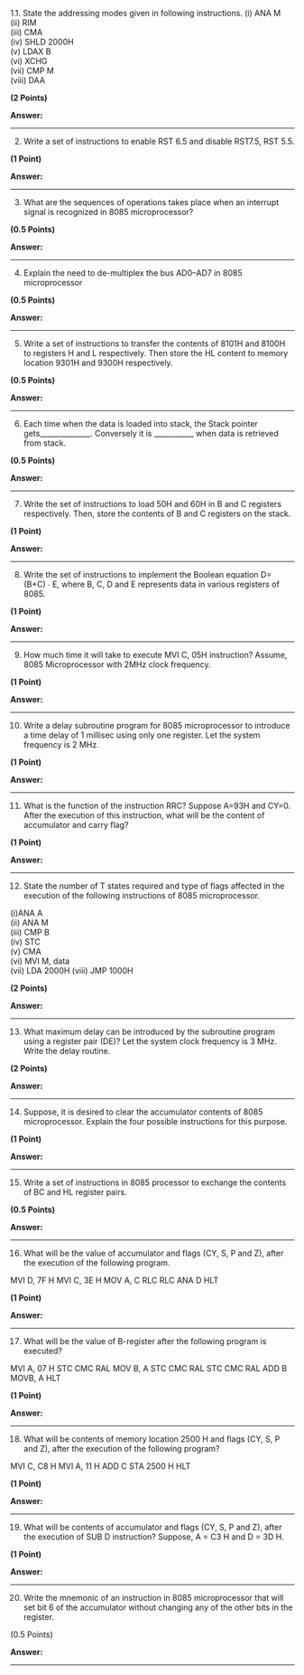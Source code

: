 1.1.      State the addressing modes given in following instructions.
           (i) ANA  M       
           (ii) RIM    
           (iii) CMA  
           (iv) SHLD 2000H   
           (v) LDAX B     
           (vi) XCHG     
           (vii) CMP M                
           (viii) DAA
           
**(2 Points)**

**Answer:**




---

2. Write a set of instructions to enable RST 6.5 and disable RST7.5, RST 5.5.

**(1 Point)**

**Answer:**



---


3. What are the sequences of operations takes place when an interrupt signal is recognized in 8085 microprocessor?

**(0.5 Points)**

**Answer:**



---


4. Explain the need to de-multiplex the bus AD0–AD7 in 8085 microprocessor

**(0.5 Points)**

**Answer:**



---


5. Write a set of instructions to transfer the contents of 8101H and 8100H to registers H and L respectively. 
   Then store the HL content to memory location 9301H and 9300H respectively.
   
**(0.5 Points)**

**Answer:**



---


6.  Each time when the data is loaded into stack, the Stack pointer gets______________. 
    Conversely it is ___________­­­­­­­­­­­­­­ ­­­­­­when data is retrieved from stack.
    
**(0.5 Points)**

**Answer:**



---


7. Write the set of instructions to load 50H and 60H in B and C registers respectively. 
   Then, store the contents of B and C registers on the stack. 
   
**(1 Point)**

**Answer:**



---


8. Write the set of instructions to implement the Boolean equation D= (B+C) ∙ E, where B, C, D and E represents data in various registers of 8085.

**(1 Point)**

**Answer:**



---


9. How much time it will take to execute MVI C, 05H instruction? 
   Assume, 8085 Microprocessor with 2MHz clock frequency.

**(1 Point)**

**Answer:**



---


10. Write a delay subroutine program for 8085 microprocessor to introduce a time delay of 1 millisec using only one register. 
    Let the system frequency is 2 MHz.
    
**(1 Point)**

**Answer:**



---


11. What is the function of the instruction RRC? 
    Suppose A=93H and CY=0. 
    After the execution of this instruction, what will be the content of accumulator and carry flag?
    
**(1 Point)**

**Answer:**



---


12. State the number of T states required and type of flags affected in the execution of the following instructions of 8085 microprocessor.

(i)ANA A    
(ii) ANA  M    
(iii) CMP  B     
(iv) STC      
(v) CMA    
(vi) MVI  M, data      
(vii) LDA 2000H
(viii) JMP 1000H

**(2 Points)**

**Answer:**



---


13. What maximum delay can be introduced by the subroutine program using a register pair (DE)? 
    Let the system clock frequency is 3 MHz. 
    Write the delay routine. 
    
**(2 Points)**

**Answer:**



---


14. Suppose, it is desired to clear the accumulator contents of 8085 microprocessor. 
    Explain the four possible instructions for this purpose.
    
**(1 Point)**

**Answer:**



---


15. Write a set of instructions in 8085 processor to exchange the contents of BC and HL register pairs.

**(0.5 Points)**

**Answer:**



---


16. What will be the value of accumulator and flags (CY, S, P and Z), after the execution of the following program.

 MVI D, 7F H
 MVI C, 3E H
 MOV A, C
 RLC
 RLC
 ANA D
 HLT
 
**(1 Point)**

**Answer:**



---


17. What will be the value of B-register after the following program is executed?

 MVI A, 07 H
 STC
 CMC
 RAL
 MOV B, A
 STC
 CMC
 RAL
 STC
 CMC
 RAL
 ADD B
 MOVB, A
 HLT
 
**(1 Point)**

**Answer:**



---


18. What will be contents of memory location 2500 H and flags (CY, S, P and Z), after the execution of the following program?

 MVI C, C8 H
 MVI A, 11 H
 ADD C
 STA 2500 H
 HLT
 
**(1 Point)**

**Answer:**



---


19. What will be contents of accumulator and flags (CY, S, P and Z), after the execution of SUB D instruction? Suppose,  A = C3 H and D = 3D H.

**(1 Point)**

**Answer:**



---


20. Write the mnemonic of an instruction in 8085 microprocessor that will set bit 6 of the accumulator without changing any of the other bits in the register.

(0.5 Points)

**Answer:**


---


